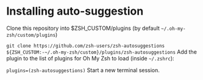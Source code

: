 # Installing auto-suggestion

Clone this repository into $ZSH_CUSTOM/plugins (by default `~/.oh-my-zsh/custom/plugins`)

`git clone https://github.com/zsh-users/zsh-autosuggestions ${ZSH_CUSTOM:-~/.oh-my-zsh/custom}/plugins/zsh-autosuggestions`
Add the plugin to the list of plugins for Oh My Zsh to load (inside `~/.zshrc`):

`plugins=(zsh-autosuggestions)`
Start a new terminal session.
